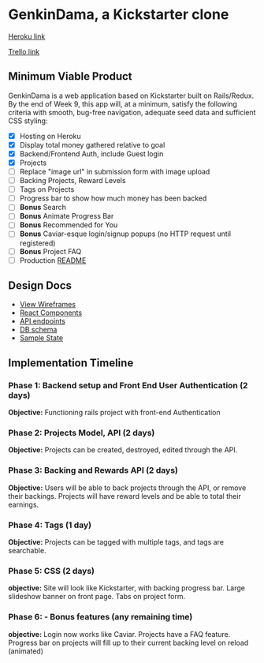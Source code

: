 # GenkinDama, a Kickstarter clone

[Heroku link][heroku]

[Trello link][trello]

[heroku]: https://genkindama.herokuapp.com/
[trello]: https://trello.com/b/kwnahtrO/kickstarterclone

## Minimum Viable Product
GenkinDama is a web application based on Kickstarter built on Rails/Redux.  By the end of Week 9, this app will, at a minimum, satisfy the
following criteria with smooth, bug-free navigation, adequate seed data and
sufficient CSS styling:

- [x] Hosting on Heroku
- [x] Display total money gathered relative to goal
- [x] Backend/Frontend Auth, include Guest login
- [x] Projects
- [ ] Replace "image url" in submission form with image upload
- [ ] Backing Projects, Reward Levels
- [ ] Tags on Projects
- [ ] Progress bar to show how much money has been backed
- [ ] **Bonus** Search
- [ ] **Bonus** Animate Progress Bar
- [ ] **Bonus** Recommended for You
- [ ] **Bonus** Caviar-esque login/signup popups (no HTTP request until registered)
- [ ] **Bonus** Project FAQ
- [ ] Production [README](docs/production_readme.md)

## Design Docs
* [View Wireframes][wireframes]
* [React Components][components]
* [API endpoints][api-endpoints]
* [DB schema][schema]
* [Sample State][sample-state]

[wireframes]: docs/wireframes
[components]: docs/component-hierarchy.md
[sample-state]: docs/sample-state.md
[api-endpoints]: docs/api-endpoints.md
[schema]: docs/schema.md


## Implementation Timeline

### Phase 1: Backend setup and Front End User Authentication (2 days)

**Objective:** Functioning rails project with front-end Authentication

### Phase 2: Projects Model, API (2 days)

**Objective:** Projects can be created, destroyed, edited through the API.

### Phase 3: Backing and Rewards API (2 days)

**Objective:** Users will be able to back projects through the API, or remove their backings. Projects will have reward levels and be able to total their earnings.

### Phase 4: Tags (1 day)

**Objective:** Projects can be tagged with multiple tags, and tags are searchable.

### Phase 5: CSS (2 days)

**objective:** Site will look like Kickstarter, with backing progress bar. Large slideshow banner on front page. Tabs on project form.

### Phase 6: - Bonus features (any remaining time)

**objective:** Login now works like Caviar. Projects have a FAQ feature. Progress bar on projects will fill up to their current backing level on reload (animated)
